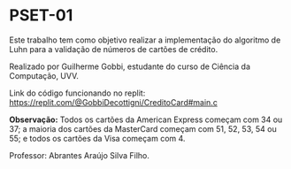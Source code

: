 # PSET-01
Este trabalho tem como objetivo realizar a implementação do algoritmo de Luhn para a validação de números de cartões de crédito. <br />

Realizado por Guilherme Gobbi, estudante do curso de Ciência da Computação, UVV. <br />

Link do código funcionando no replit: https://replit.com/@GobbiDecottigni/CreditoCard#main.c <br />

**Observação:** Todos os cartões da American Express começam com 34 ou 37; a 
maioria dos cartões da MasterCard começam com 51, 52, 53, 54 ou 55; e todos 
os cartões da Visa começam com 4. <br />

Professor: Abrantes Araújo Silva Filho.
